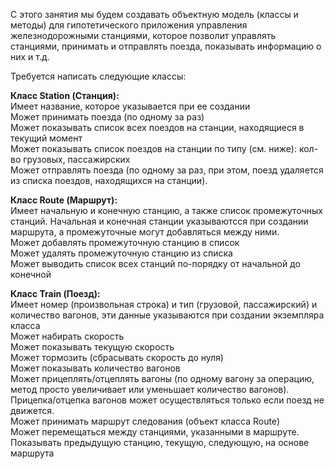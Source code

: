 С этого занятия мы будем создавать объектную модель (классы и методы) для гипотетического приложения управления железнодорожными станциями, которое позволит управлять станциями, принимать и отправлять поезда, показывать информацию о них и т.д.

Требуется написать следующие классы:

**Класс Station (Станция):**  
Имеет название, которое указывается при ее создании  
Может принимать поезда (по одному за раз)  
Может показывать список всех поездов на станции, находящиеся в текущий момент  
Может показывать список поездов на станции по типу (см. ниже): кол-во грузовых, пассажирских  
Может отправлять поезда (по одному за раз, при этом, поезд удаляется из списка поездов, находящихся на станции).

**Класс Route (Маршрут):**  
Имеет начальную и конечную станцию, а также список промежуточных станций. Начальная и конечная станции указываютсся при создании маршрута, а промежуточные могут добавляться между ними.  
Может добавлять промежуточную станцию в список  
Может удалять промежуточную станцию из списка  
Может выводить список всех станций по-порядку от начальной до конечной  

**Класс Train (Поезд):**  
Имеет номер (произвольная строка) и тип (грузовой, пассажирский) и количество вагонов, эти данные указываются при создании экземпляра класса  
Может набирать скорость  
Может показывать текущую скорость  
Может тормозить (сбрасывать скорость до нуля)  
Может показывать количество вагонов  
Может прицеплять/отцеплять вагоны (по одному вагону за операцию, метод просто увеличивает или уменьшает количество вагонов). Прицепка/отцепка вагонов может осуществляться только если поезд не движется.  
Может принимать маршрут следования (объект класса Route)  
Может перемещаться между станциями, указанными в маршруте.  
Показывать предыдущую станцию, текущую, следующую, на основе маршрута  